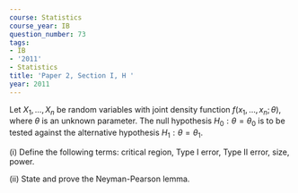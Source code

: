 ```yaml
---
course: Statistics
course_year: IB
question_number: 73
tags:
- IB
- '2011'
- Statistics
title: 'Paper 2, Section I, H '
year: 2011
---
```




Let $X_{1}, \ldots, X_{n}$ be random variables with joint density function $f\left(x_{1}, \ldots, x_{n} ; \theta\right)$, where $\theta$ is an unknown parameter. The null hypothesis $H_{0}: \theta=\theta_{0}$ is to be tested against the alternative hypothesis $H_{1}: \theta=\theta_{1}$.

(i) Define the following terms: critical region, Type I error, Type II error, size, power.

(ii) State and prove the Neyman-Pearson lemma.